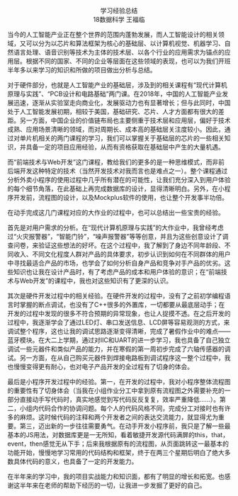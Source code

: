<center>学习经验总结</center>

<center>18数据科学 王福临</center>

​		当今的人工智能产业正在整个世界的范围内蓬勃发展，而人工智能设计的相关领域，又可以分为以芯片和算法框架为核心的基础层、以计算机视觉、机器学习、自然语言处理、语音识别等技术为主体的技术层、以各个行业的应用需求为锚点的应用层。根据不同的国家、不同的企业等层面在这些领域的表现，也可以为我们开班半年多以来学习的知识和所做的项目做出分析与总结。

​		对于硬件部分，也就是人工智能产业的基础层，涉及到的相关课程有“现代计算机原理与实践”、“PCB设计和电路基础”两门课。在2018年，中国的人工智能产业发展迅速，逐渐从实验室走向商业化，发展驱动力也有显著增长；但与此同时，中国处于人工智能发展初期，相较于美国，基础研究、芯片、人才方面都有很大的差距。另一方面，中国企业的价值链布局也主要侧重于技术层和应用层，偏好于技术成熟、应用场景清晰的领域，而对周期长、成本高的基础层关注度较小。因此，通过对单片机相关的两门课程的学习，我们可以掌握关于基础层的芯片的一些相关知识，并具备一定的项目应用经验，从而有资格获取在基础层中产生的大量机遇。

​		而“前端技术与Web开发”这门课程，教给我们的更多的是一种思维模式，而非前后端开发这种特定的技术（当然开发技术对我而言也是难点之一）。整个课程通过分析外卖小程序的使用过程中几乎所有潜在的可能性，让我们充分深入到用户体验的每个细节角落，在此基础上再完成数据库的设计，显得清晰明白。另外，在小程序开发前，流程图的设计，以及Mockplus软件的使用，也让整个开发事半功倍。

​		在动手完成这几门课程对应的大作业的过程中，也可以总结出一些宝贵的经验。

​		首先是对用户需求的分析。在“现代计算机原理与实践”的大作业中，我曾经考虑过“火灾报警器”，“智能门铃”，“噪声报警器”等等创意，并且为这些创意设计了调查问卷，来验证这些想法的好坏。在这个过程中，我了解到了身边不同年龄段、不同收入、不同文化程度人群对产品的具体要求，初步认识到如何在不同群体的用户中寻找最适合产品的市场，也学会了如何分析自身产品和竞争对手产品的优劣。这些知识也让我在设计产品时，有了考虑产品的成本和用户体验的意识；在“前端技术与Web开发”的课程中，我也对这些知识有了更深的认识。

​		其次是硬件开发过程中的相关经验。在硬件开发的过程中，没有了之前初学编程语言时掌握的断点调试，也没有了C++很多的外置库，一切都要从最底层动手；在开发的过程中发现的很多不符合预期的异常现象，也让人捉摸不透。在之后开发的过程中，我逐渐学会了通过LED灯、串口发送信息、LCD屏等容易观测的方式，来调试整个程序，这也让我的调试思路逐渐变得清晰，完成了暑假作业中的难点——蓝牙模块。在大二上学期，通过对IIC和UART的进一步学习，我也具备了自己独立调试一些元器件和类似产品的能力，并在寒假的第一周初步完成了六轴传感器的调试。另一方面，在从自己购买元器件到焊接电路板到调试程序这一整个过程中，我也慢慢变得更有耐心，也对电子产品开发的全过程有了切身的体会。

​		最后是小程序开发过程中的经验。第一，在开发的过程中，我对小程序整体流程图的重要性有了切身体会（当我在小组作业分工中拿到原有流程图之外需要补充的一部分直接动手写代码时，真实地感觉到写代码反反复复，效率严重降低......）。第二，小组内代码合作的协调问题。每个人的代码风格不同，完成分工对接时也有许多的麻烦。这时候代码的注释和两个开发者之间的表达交流能力，就显得尤为重要。第三，迈出新的一步往往需要勇气。在动手开发小程序前，我只是了解一些最基本的JS用法，对数据库更是一无所知，看着敏捷开发源代码满屏的this，that，event，then感觉无从下手；后来我根据原有的流程图，从页面跳转这一最基本的功能开始，慢慢地学习常用的代码结构和框架，终于在两三个星期后明白了绝大多数具体代码的意义，也具备了一定的开发能力。

​		在半年来的学习中，我的项目实战能力和知识面，都有了明显的增长和拓宽。也感谢这半年来在老师的帮助下经历的一切，让我进一步发掘了更好的自己。

​		

​		

